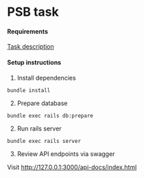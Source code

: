 # PSB task

#### Requirements

[Task description](psb-task.pdf)

#### Setup instructions

1. Install dependencies
```
bundle install
```

2. Prepare database

```
bundle exec rails db:prepare
```

2. Run rails server

```
bundle exec rails server
```

3. Review API endpoints via swagger

Visit http://127.0.0.1:3000/api-docs/index.html

